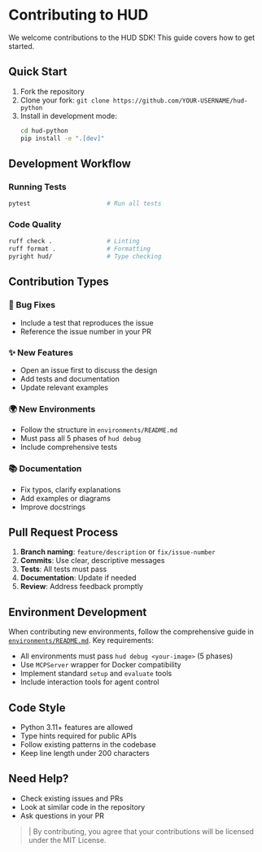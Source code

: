 # Contributing to HUD

We welcome contributions to the HUD SDK! This guide covers how to get started.

## Quick Start

1. Fork the repository
2. Clone your fork: `git clone https://github.com/YOUR-USERNAME/hud-python`
3. Install in development mode:
   ```bash
   cd hud-python
   pip install -e ".[dev]"
   ```

## Development Workflow

### Running Tests
```bash
pytest                     # Run all tests
```

### Code Quality
```bash
ruff check .               # Linting
ruff format .              # Formatting
pyright hud/               # Type checking
```

## Contribution Types

### 🐛 Bug Fixes
- Include a test that reproduces the issue
- Reference the issue number in your PR

### ✨ New Features
- Open an issue first to discuss the design
- Add tests and documentation
- Update relevant examples

### 🌍 New Environments
- Follow the structure in `environments/README.md`
- Must pass all 5 phases of `hud debug`
- Include comprehensive tests

### 📚 Documentation
- Fix typos, clarify explanations
- Add examples or diagrams
- Improve docstrings

## Pull Request Process

1. **Branch naming**: `feature/description` or `fix/issue-number`
2. **Commits**: Use clear, descriptive messages
3. **Tests**: All tests must pass
4. **Documentation**: Update if needed
5. **Review**: Address feedback promptly

## Environment Development

When contributing new environments, follow the comprehensive guide in [`environments/README.md`](environments/README.md). Key requirements:
- All environments must pass `hud debug <your-image>` (5 phases)
- Use `MCPServer` wrapper for Docker compatibility
- Implement standard `setup` and `evaluate` tools
- Include interaction tools for agent control

## Code Style

- Python 3.11+ features are allowed
- Type hints required for public APIs
- Follow existing patterns in the codebase
- Keep line length under 200 characters

## Need Help?

- Check existing issues and PRs
- Look at similar code in the repository
- Ask questions in your PR

> | By contributing, you agree that your contributions will be licensed under the MIT License.
